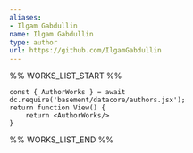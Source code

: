 ```yaml
---
aliases:
- Ilgam Gabdullin
name: Ilgam Gabdullin
type: author
url: https://github.com/IlgamGabdullin
---
```



%% WORKS_LIST_START %%

```datacorejsx
const { AuthorWorks } = await dc.require('basement/datacore/authors.jsx');
return function View() {
    return <AuthorWorks/>
}
```
%% WORKS_LIST_END %%